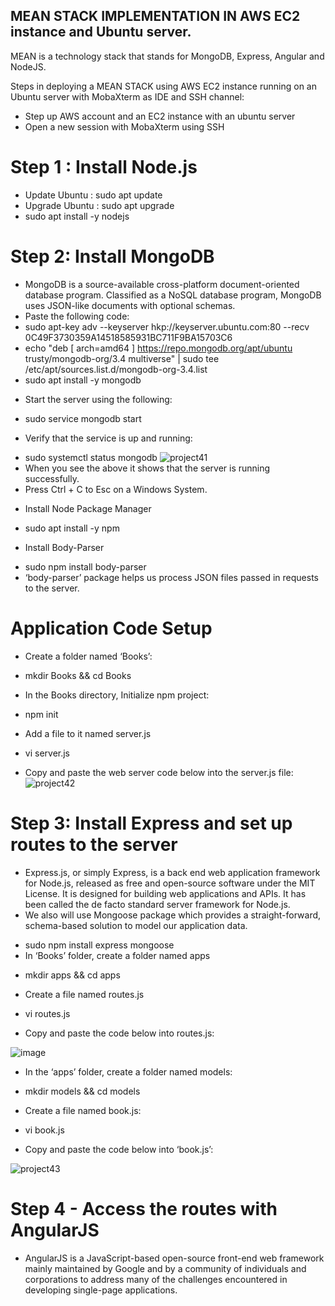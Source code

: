 ## MEAN STACK IMPLEMENTATION IN AWS EC2 instance and Ubuntu server. 

MEAN is a technology stack that stands for MongoDB, Express, Angular and NodeJS.

Steps in deploying a MEAN STACK using AWS EC2 instance running on an Ubuntu server with MobaXterm as IDE and SSH channel:

- Step up AWS account and an EC2 instance with an ubuntu server
- Open a new session with MobaXterm using SSH

# Step 1 : Install Node.js
- Update Ubuntu : sudo apt update
- Upgrade Ubuntu : sudo apt upgrade
- sudo apt install -y nodejs

# Step 2: Install MongoDB
- MongoDB is a source-available cross-platform document-oriented database program. Classified as a NoSQL database program, MongoDB uses JSON-like documents with optional schemas.
- Paste the following code:
- sudo apt-key adv --keyserver hkp://keyserver.ubuntu.com:80 --recv 0C49F3730359A14518585931BC711F9BA15703C6
- echo "deb [ arch=amd64 ] https://repo.mongodb.org/apt/ubuntu trusty/mongodb-org/3.4 multiverse" | sudo tee /etc/apt/sources.list.d/mongodb-org-3.4.list
- sudo apt install -y mongodb
+ Start the server using the following:
- sudo service mongodb start
+ Verify that the service is up and running:
- sudo systemctl status mongodb
![project41](https://user-images.githubusercontent.com/40290711/120465841-5005cc00-c396-11eb-82fb-c06a19d39eca.png)
- When you see the above it shows that the server is running successfully.
- Press Ctrl + C to Esc on a Windows System.
+ Install Node Package Manager
- sudo apt install -y npm
+ Install Body-Parser
- sudo npm install body-parser
- ‘body-parser’ package helps us process JSON files passed in requests to the server.

# Application Code Setup
+ Create a folder named ‘Books’:
- mkdir Books && cd Books
+ In the Books directory, Initialize npm project:
- npm init
+ Add a file to it named server.js
- vi server.js
+ Copy and paste the web server code below into the server.js file:
![project42](https://user-images.githubusercontent.com/40290711/120468147-cefc0400-c398-11eb-8d09-98786ffff01b.png)

# Step 3: Install Express and set up routes to the server
- Express.js, or simply Express, is a back end web application framework for Node.js, released as free and open-source software under the MIT License. It is designed for building web applications and APIs. It has been called the de facto standard server framework for Node.js.
- We also will use Mongoose package which provides a straight-forward, schema-based solution to model our application data.
+ sudo npm install express mongoose
+ In ‘Books’ folder, create a folder named apps
- mkdir apps && cd apps
+ Create a file named routes.js
- vi routes.js
+ Copy and paste the code below into routes.js:

![image](https://user-images.githubusercontent.com/40290711/120470390-606c7580-c39b-11eb-8246-7d8e8b5f9315.png)

+ In the ‘apps’ folder, create a folder named models:
- mkdir models && cd models
+ Create a file named book.js:
- vi book.js
+ Copy and paste the code below into ‘book.js’:

![project43](https://user-images.githubusercontent.com/40290711/120470898-fdc7a980-c39b-11eb-8e0b-cb763a6d5aca.png)

# Step 4 - Access the routes with AngularJS
- AngularJS is a JavaScript-based open-source front-end web framework mainly maintained by Google and by a community of individuals and corporations to address many of the challenges encountered in developing single-page applications.
